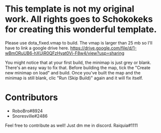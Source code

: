 # This template is not my original work. All rights goes to Schokokeks for creating this wonderful template.
Please use dota_fixed.vmap to build. The vmap is larger than 25 mb so I'll have to link a google drive here.
https://drive.google.com/file/d/1-wBmORuUB6-hXUjR0QFzHyat0Vi-F8w4/view?usp=sharing

You might notice that at your first build, the minimap is just grey or blank. There's an easy way to fix that. Before building the map, tick the "Create new minimap on load" and build. Once you've built the map and the minimap is still blank, clic "Run (Skip Build)" again and it will fix itself.


# Contributors
- RoboBro#8924
- Snoresville#2486

Feel free to contribute as well! Just dm me in discord. Raiquia#1111

